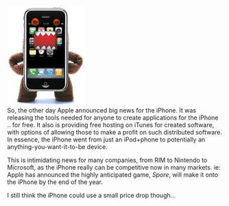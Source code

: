 [![](Image7.jpg)](http://bp1.blogger.com/_kfv2ADnjgQg/R9JJflODPVI/AAAAAAAAAzc/csTtDcHmZB8/s1600-h/Image7.jpg)  
So, the other day Apple announced big news for the iPhone. It was releasing the tools needed for anyone to create applications for the iPhone .. for free. It also is providing free hosting on iTunes for created software, with options of allowing those to make a profit on such distributed software. In essence, the iPhone went from just an iPod+phone to potentially an anything-you-want-it-to-be device.   
  
This is intimidating news for many companies, from RIM to Nintendo to Microsoft, as the iPhone really can be competitive now in many markets. ie: Apple has announced the highly anticipated game, *Spore*, will make it onto the iPhone by the end of the year.   
  
I still think the iPhone could use a small price drop though...
